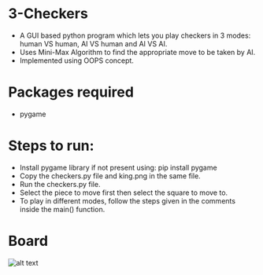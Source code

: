 # 3-Checkers
* A GUI based python program which lets you play checkers in 3 modes: human VS human, AI VS human and AI VS AI.
* Uses Mini-Max Algorithm to find the appropriate move to be taken by AI.
* Implemented using OOPS concept.

# Packages required
* pygame

# Steps to run:
* Install pygame library if not present using: pip install pygame
* Copy the checkers.py file and king.png in the same file.
* Run the checkers.py file.
* Select the piece to move first then select the square to move to.
* To play in different modes, follow the steps given in the comments inside the main() function.

# Board
![alt text]()
